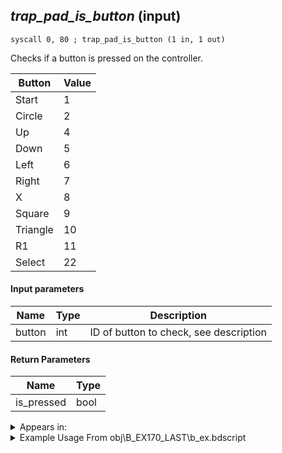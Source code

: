 ## *trap_pad_is_button* (input)

`syscall 0, 80 ; trap_pad_is_button (1 in, 1 out)`

Checks if a button is pressed on the controller.

| Button | Value |
|--------|-------|
| Start  | 1     |
| Circle | 2     |
| Up     | 4     |
| Down   | 5     |
| Left   | 6     |
| Right  | 7     |
| X      | 8     |
| Square | 9     |
| Triangle | 10  |
| R1     | 11    |
| Select | 22    |

#### Input parameters
| Name | Type | Description
|------|------|------------
| button   | int   | ID of button to check, see description


#### Return Parameters
| Name | Type
|------|-----
| is_pressed   | bool   


<details>
	<summary>Appears in:</summary>
| filename | Entity (obj)
|----------|-------------
| obj\B_EX170_LAST\b_ex.bdscript       | ((B) Xemnas (Final))          
| obj\B_EX170_LAST_LV99\b_ex.bdscript       | ((B99) Xemnas (Final) (Limit Cut The World of Nothing)?)          

</details>

<details>
	<summary>Example Usage From obj\B_EX170_LAST\b_ex.bdscript</summary>
```
L2134:
 jz L2167
 pushImm 8
 syscall 0, 80 ; trap_pad_is_button (1 in, 1 out)
 eqz 
 jz L2165
 pushFromPSpVal 144
 pushImmf 0
 syscall 1, 128 ; trap_obj_sysjump (2 in, 0 out)
 pushFromPSpVal 144
 pushImm 4
 syscall 1, 179 ; trap_obj_set_fall_motion (2 in, 0 out)
 pushImm 1
 popToSpVal 236
 jmp L2165
```
</details>

